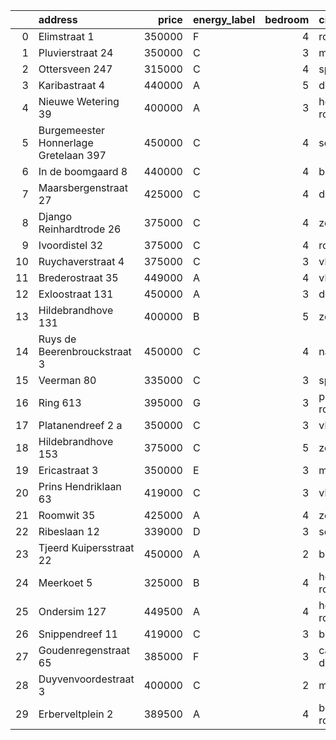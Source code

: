 |    | address                               |   price | energy_label   |   bedroom | city                   |   house_age |   house_id |
|---:|:--------------------------------------|--------:|:---------------|----------:|:-----------------------|------------:|-----------:|
|  0 | Elimstraat 1                          |  350000 | F              |         4 | rotterdam              |          66 |   43497013 |
|  1 | Pluvierstraat 24                      |  350000 | C              |         3 | monster                |          72 |   43484475 |
|  2 | Ottersveen 247                        |  315000 | C              |         4 | spijkenisse            |          51 |   43481345 |
|  3 | Karibastraat 4                        |  440000 | A              |         5 | delft                  |          34 |   43495676 |
|  4 | Nieuwe Wetering 39                    |  400000 | A              |         3 | hoogvliet-rotterdam    |          24 |   43484571 |
|  5 | Burgemeester Honnerlage Gretelaan 397 |  450000 | C              |         4 | schiedam               |          35 |   43481836 |
|  6 | In de boomgaard 8                     |  440000 | C              |         4 | bergschenhoek          |          56 |   43497516 |
|  7 | Maarsbergenstraat 27                  |  425000 | C              |         4 | den-haag               |          75 |   43497367 |
|  8 | Django Reinhardtrode 26               |  375000 | C              |         4 | zoetermeer             |          45 |   43480355 |
|  9 | Ivoordistel 32                        |  375000 | C              |         4 | rotterdam              |          51 |   43482527 |
| 10 | Ruychaverstraat 4                     |  375000 | C              |         3 | vlaardingen            |          68 |   43495900 |
| 11 | Brederostraat 35                      |  449000 | A              |         4 | vlaardingen            |          16 |   43495791 |
| 12 | Exloostraat 131                       |  450000 | A              |         3 | den-haag               |          29 |   43483548 |
| 13 | Hildebrandhove 131                    |  400000 | B              |         5 | zoetermeer             |          45 |   43495847 |
| 14 | Ruys de Beerenbrouckstraat 3          |  450000 | C              |         4 | naaldwijk              |          38 |   43481263 |
| 15 | Veerman 80                            |  335000 | C              |         3 | spijkenisse            |          44 |   43495738 |
| 16 | Ring 613                              |  395000 | G              |         3 | pernis-rotterdam       |          97 |   43496243 |
| 17 | Platanendreef 2 a                     |  350000 | C              |         3 | vlaardingen            |          40 |   43496667 |
| 18 | Hildebrandhove 153                    |  375000 | C              |         5 | zoetermeer             |          46 |   43498791 |
| 19 | Ericastraat 3                         |  350000 | E              |         3 | monster                |          62 |   43482083 |
| 20 | Prins Hendriklaan 63                  |  419000 | C              |         3 | vlaardingen            |          86 |   43481187 |
| 21 | Roomwit 35                            |  425000 | A              |         4 | zoetermeer             |          35 |   43480307 |
| 22 | Ribeslaan 12                          |  339000 | D              |         3 | schiedam               |          69 |   43497423 |
| 23 | Tjeerd Kuipersstraat 22               |  450000 | A              |         2 | bergschenhoek          |           4 |   43496701 |
| 24 | Meerkoet 5                            |  325000 | B              |         4 | hoogvliet-rotterdam    |          43 |   43495304 |
| 25 | Ondersim 127                          |  449500 | A              |         4 | hoogvliet-rotterdam    |          19 |   43481133 |
| 26 | Snippendreef 11                       |  419000 | C              |         3 | bleiswijk              |          54 |   43495926 |
| 27 | Goudenregenstraat 65                  |  385000 | F              |         3 | capelle-aan-den-ijssel |          90 |   43482386 |
| 28 | Duyvenvoordestraat 3                  |  400000 | C              |         2 | monster                |          54 |   43483855 |
| 29 | Erberveltplein 2                      |  389500 | A              |         4 | berkel-en-rodenrijs    |          63 |   43496673 |